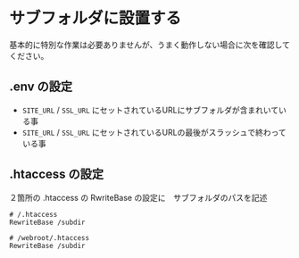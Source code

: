 # サブフォルダに設置する

基本的に特別な作業は必要ありませんが、うまく動作しない場合に次を確認してください。

## .env の設定

- `SITE_URL` / `SSL_URL` にセットされているURLにサブフォルダが含まれいている事
- `SITE_URL` / `SSL_URL` にセットされているURLの最後がスラッシュで終わっている事

## .htaccess の設定

２箇所の .htaccess の RwriteBase の設定に　サブフォルダのパスを記述

```shell
# /.htaccess
RewriteBase /subdir

# /webroot/.htaccess
RewriteBase /subdir
```
